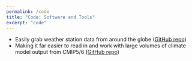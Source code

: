```yaml
---
permalink: /code
title: "Code: Software and Tools"
excerpt: "code"
---
```


* Easily grab weather station data from around the globe ([GitHub repo](https://github.com/scott-hosking/get_station_data))
* Making it far easier to read in and work with large volumes of climate model output from CMIP5/6 ([GitHub repo](https://github.com/scott-hosking/baspy))
